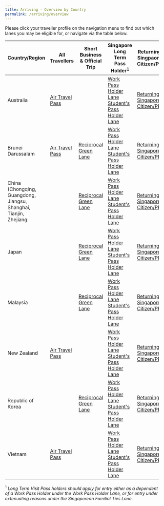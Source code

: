 ```yaml
---
title: Arriving - Overview by Country
permalink: /arriving/overview
---
```


Please click your traveller profile on the navigation menu to find out which lanes you may be eligible for, or navigate via the table below.

|Country/Region | All Travellers | Short Business & Official Trip | Singapore Long Term Pass Holder<sup>1</sup> | Returning Singpaore Citizen/PR
| ------------- |-------------------| -------------------|-------------|-------------------|
|Australia| [Air Travel Pass](/atp/requirements-and-process) |  |[Work Pass Holder Lane](/work-pass-holder-lane/overview) <br> [Student's Pass Holder Lane](/malaysia/work-pass-holder-lane)| [Returning Singapore Citizen/PR](/sc-pr/info)|
|Brunei Darussalam| [Air Travel Pass](/atp/requirements-and-process) | [Reciprocal Green Lane](/rgl/overview)|[Work Pass Holder Lane](/work-pass-holder-lane/overview) <br> [Student's Pass Holder Lane](/malaysia/work-pass-holder-lane)| [Returning Singapore Citizen/PR](/sc-pr/info)|
|China (Chongqing, Guangdong, Jiangsu, Shanghai, Tianjin, Zhejiang| | [Reciprocal Green Lane](/rgl/overview)|[Work Pass Holder Lane](/work-pass-holder-lane/overview) <br> [Student's Pass Holder Lane](/malaysia/work-pass-holder-lane)| [Returning Singapore Citizen/PR](/sc-pr/info)|
|Japan|  | [Reciprocal Green Lane](/rgl/overview)|[Work Pass Holder Lane](/work-pass-holder-lane/overview) <br> [Student's Pass Holder Lane](/malaysia/work-pass-holder-lane)| [Returning Singapore Citizen/PR](/sc-pr/info)|
|Malaysia|  | [Reciprocal Green Lane](/rgl/overview)|[Work Pass Holder Lane](/work-pass-holder-lane/overview) <br> [Student's Pass Holder Lane](/malaysia/work-pass-holder-lane)| [Returning Singapore Citizen/PR](/sc-pr/info)|
|New Zealand| [Air Travel Pass](/atp/requirements-and-process) |  |[Work Pass Holder Lane](/work-pass-holder-lane/overview) <br> [Student's Pass Holder Lane](/malaysia/work-pass-holder-lane)| [Returning Singapore Citizen/PR](/sc-pr/info)|
|Republic of Korea|  | [Reciprocal Green Lane](/rgl/overview)|[Work Pass Holder Lane](/work-pass-holder-lane/overview) <br> [Student's Pass Holder Lane](/malaysia/work-pass-holder-lane)| [Returning Singapore Citizen/PR](/sc-pr/info)|
|Vietnam| [Air Travel Pass](/atp/requirements-and-process) |  |[Work Pass Holder Lane](/work-pass-holder-lane/overview) <br> [Student's Pass Holder Lane](/malaysia/work-pass-holder-lane)| [Returning Singapore Citizen/PR](/sc-pr/info)|

<sup>1</sup> *Long Term Visit Pass holders should apply for entry either as a dependent of a Work Pass Holder under the Work Pass Holder Lane, or for entry under extenuating reasons under the Singaporean Familial Ties Lane.*
